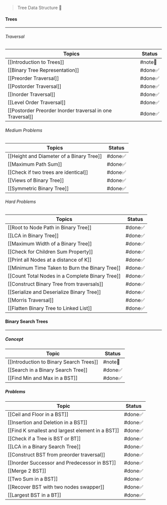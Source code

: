 > Tree Data Structure 🎄
#### Trees
---
###### Traversal
| Topics                                                    | Status  |
| --------------------------------------------------------- | ------- |
| [[Introduction to Trees]]                                 | #note📃 |
| [[Binary Tree Representation]]                            | #done✅  |
| [[Preorder Traversal]]                                    | #done✅  |
| [[Postorder Traversal]]                                   | #done✅  |
| [[Inorder Traversal]]                                     | #done✅  |
| [[Level Order Traversal]]                                 | #done✅  |
| [[Postorder Preorder Inorder traversal in one Traversal]] | #done✅  |
###### Medium Problems
| Topics                                   | Status  |
| ---------------------------------------- | ------- |
| [[Height and Diameter of a Binary Tree]] | #done✅  |
| [[Maximum Path Sum]]                     | #done✅  |
| [[Check if two trees are identical]]     | #done✅  |
| [[Views of Binary Tree]]                 | #done✅  |
| [[Symmetric Binary Tree]]                | #done✅  |
###### Hard Problems
| Topics                                          | Status  |
| ----------------------------------------------- | ------- |
| [[Root to Node Path in Binary Tree]]            | #done✅  |
| [[LCA in Binary Tree]]                          | #done✅  |
| [[Maximum Width of a Binary Tree]]              | #done✅  |
| [[Check for Children Sum Property]]             | #done✅  |
| [[Print all Nodes at a distance of K]]          | #done✅  |
| [[Minimum Time Taken to Burn the Binary Tree]]  | #done✅  |
| [[Count Total Nodes in a Complete Binary Tree]] | #done✅  |
| [[Construct Binary Tree from traversals]]       | #done✅  |
| [[Serialize and Deserialize Binary Tree]]       | #done✅  |
| [[Morris Traversal]]                            | #done✅  |
| [[Flatten Binary Tree to Linked List]]          | #done✅  |
#### Binary Search Trees
---
##### Concept
| Topic                                   | Status  |
| --------------------------------------- | ------- |
| [[Introduction to Binary Search Trees]] | #note📃 |
| [[Search in a Binary Search Tree]]      | #done✅  |
| [[Find Min and Max in a BST]]           | #done✅  |
##### Problems
| Topic                                            | Status  |
| ------------------------------------------------ | ------- |
| [[Ceil and Floor in a BST]]                      | #done✅  |
| [[Insertion and Deletion in a BST]]              | #done✅  |
| [[Find K smallest and largest element in a BST]] | #done✅  |
| [[Check if a Tree is BST or BT]]                 | #done✅  |
| [[LCA in a Binary Search Tree]]                  | #done✅  |
| [[Construct BST from preorder traversal]]        | #done✅  |
| [[Inorder Successor and Predecessor in BST]]     | #done✅  |
| [[Merge 2 BST]]                                  | #done✅  |
| [[Two Sum in a BST]]                             | #done✅  |
| [[Recover BST with two nodes swapper]]           | #done✅  |
| [[Largest BST in a BT]]                          | #done✅  |
